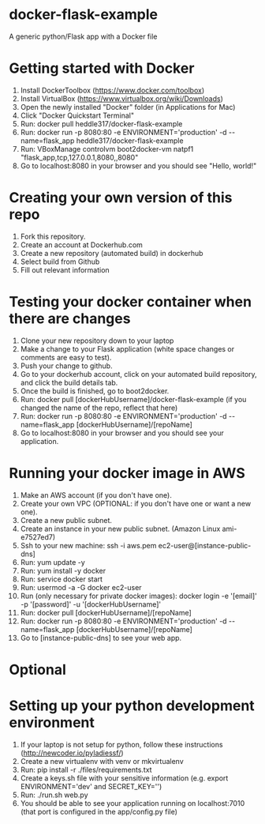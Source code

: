# docker-flask-example
A generic python/Flask app with a Docker file

# Getting started with Docker
1. Install DockerToolbox (https://www.docker.com/toolbox)
2. Install VirtualBox (https://www.virtualbox.org/wiki/Downloads)
3. Open the newly installed "Docker" folder (in Applications for Mac)
4. Click "Docker Quickstart Terminal"
5. Run: docker pull heddle317/docker-flask-example
6. Run: docker run -p 8080:80 -e ENVIRONMENT='production' -d --name=flask_app heddle317/docker-flask-example
7. Run: VBoxManage controlvm boot2docker-vm natpf1 "flask_app,tcp,127.0.0.1,8080,,8080"
8. Go to localhost:8080 in your browser and you should see "Hello, world!"

# Creating your own version of this repo
1. Fork this repository.
2. Create an account at Dockerhub.com
3. Create a new repository (automated build) in dockerhub
4. Select build from Github
5. Fill out relevant information

# Testing your docker container when there are changes
1. Clone your new repository down to your laptop
2. Make a change to your Flask application (white space changes or comments are easy to test).
3. Push your change to github.
4. Go to your dockerhub account, click on your automated build repository, and click the build details tab.
5. Once the build is finished, go to boot2docker.
6. Run: docker pull [dockerHubUsername]/docker-flask-example (if you changed the name of the repo, reflect that here)
7. Run: docker run -p 8080:80 -e ENVIRONMENT='production' -d --name=flask_app [dockerHubUsername]/[repoName]
8. Go to localhost:8080 in your browser and you should see your application.

# Running your docker image in AWS
1. Make an AWS account (if you don't have one).
2. Create your own VPC (OPTIONAL: if you don't have one or want a new one).
3. Create a new public subnet.
4. Create an instance in your new public subnet. (Amazon Linux ami-e7527ed7)
5. Ssh to your new machine: ssh -i aws.pem ec2-user@[instance-public-dns]
6. Run: yum update -y
7. Run: yum install -y docker
8. Run: service docker start
9. Run: usermod -a -G docker ec2-user
10. Run (only necessary for private docker images): docker login -e '[email]' -p '[password]' -u '[dockerHubUsername]'
11. Run: docker pull [dockerHubUsername]/[repoName]
12. Run: docker run -p 8080:80 -e ENVIRONMENT='production' -d --name=flask_app [dockerHubUsername]/[repoName]
13. Go to [instance-public-dns] to see your web app.

Optional
========================================
# Setting up your python development environment
1. If your laptop is not setup for python, follow these instructions (http://newcoder.io/pyladiessf/)
2. Create a new virtualenv with venv or mkvirtualenv
3. Run: pip install -r ./files/requirements.txt
4. Create a keys.sh file with your sensitive information (e.g. export ENVIRONMENT='dev' and SECRET_KEY='')
5. Run: ./run.sh web.py
6. You should be able to see your application running on localhost:7010 (that port is configured in the app/config.py file)
